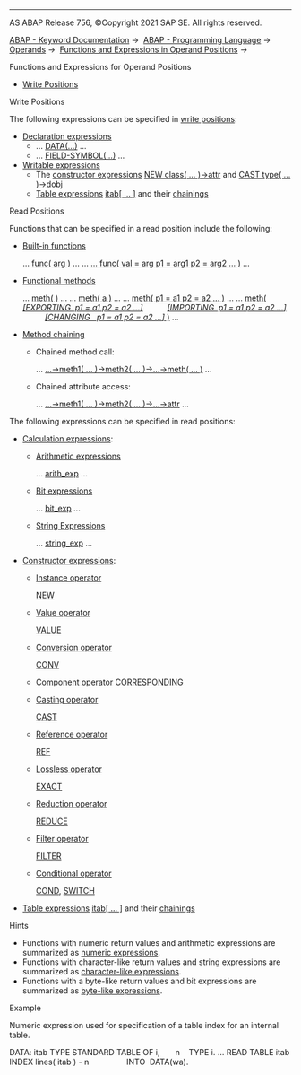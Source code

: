   

* * *

AS ABAP Release 756, ©Copyright 2021 SAP SE. All rights reserved.

[ABAP - Keyword Documentation](javascript:call_link\('abenabap.htm'\)) →  [ABAP - Programming Language](javascript:call_link\('abenabap_reference.htm'\)) →  [Operands](javascript:call_link\('abenoperands.htm'\)) →  [Functions and Expressions in Operand Positions](javascript:call_link\('abenoperands_expressions.htm'\)) → 

Functions and Expressions for Operand Positions

-   [Write Positions](#abenfunctions-expressions-1-------read-positions---@ITOC@@ABENFUNCTIONS_EXPRESSIONS_2)

Write Positions

The following expressions can be specified in [write positions](javascript:call_link\('abenwrite_position_glosry.htm'\) "Glossary Entry"):

-   [Declaration expressions](javascript:call_link\('abendeclaration_expression_glosry.htm'\) "Glossary Entry")
    -   ... [DATA(...)](javascript:call_link\('abendata_inline.htm'\)) ...
    -   ... [FIELD-SYMBOL(...)](javascript:call_link\('abenfield-symbol_inline.htm'\)) ...
-   [Writable expressions](javascript:call_link\('abenwritable_expression_glosry.htm'\) "Glossary Entry")
    -   The [constructor expressions](javascript:call_link\('abenconstructor_expression_glosry.htm'\) "Glossary Entry") [NEW class( ... )->attr](javascript:call_link\('abennew_constructor_params_class.htm'\)) and [CAST type( ... )->dobj](javascript:call_link\('abenconstructor_expression_cast.htm'\))
    -   [Table expressions](javascript:call_link\('abentable_expression_glosry.htm'\) "Glossary Entry") [itab\[ ... \]](javascript:call_link\('abentable_expressions.htm'\)) and their [chainings](javascript:call_link\('abentable_exp_chaining.htm'\))

Read Positions

Functions that can be specified in a read position include the following:

-   [Built-in functions](javascript:call_link\('abenbuiltin_function_glosry.htm'\) "Glossary Entry")
    
    ... [func( arg )](javascript:call_link\('abenbuilt_in_functions_syntax.htm'\)) ...
    ... [... func( val = arg p1 = arg1 p2 = arg2 ... )](javascript:call_link\('abenbuilt_in_functions_syntax.htm'\)) ...
    
-   [Functional methods](javascript:call_link\('abenfunctional_method_glosry.htm'\) "Glossary Entry")
    
    ... [meth( )](javascript:call_link\('abapcall_method_functional.htm'\)) ...
    ... [meth( a )](javascript:call_link\('abapcall_method_functional.htm'\)) ...
    ... [meth( p1 = a1 p2 = a2 ... )](javascript:call_link\('abapcall_method_functional.htm'\)) ...
    ... [meth( *\[*EXPORTING  p1 = a1 p2 = a2 ...*\]*](javascript:call_link\('abapcall_method_functional.htm'\))
              [*\[*IMPORTING  p1 = a1 p2 = a2 ...*\]*](javascript:call_link\('abapcall_method_functional.htm'\))
              [*\[*CHANGING   p1 = a1 p2 = a2 ...*\]* )](javascript:call_link\('abapcall_method_functional.htm'\)) ...
    
-   [Method chaining](javascript:call_link\('abenmethod_chaining_glosry.htm'\) "Glossary Entry")
    -   Chained method call:
        
        ... [...->meth1( ... )->meth2( ... )->...->meth( ... )](javascript:call_link\('abapcall_method_static_chain.htm'\)) ...
        
    -   Chained attribute access:
        
        ... [...->meth1( ... )->meth2( ... )->...->attr](javascript:call_link\('abapcall_method_static_chain.htm'\)) ...
        

The following expressions can be specified in read positions:

-   [Calculation expressions](javascript:call_link\('abencalculation_expression_glosry.htm'\) "Glossary Entry"):
    -   [Arithmetic expressions](javascript:call_link\('abenarithmetic_expression_glosry.htm'\) "Glossary Entry")
        
        ... [arith\_exp](javascript:call_link\('abapcompute_arith.htm'\)) ...
        
    -   [Bit expressions](javascript:call_link\('abenarithmetic_expression_glosry.htm'\) "Glossary Entry")
        
        ... [bit\_exp](javascript:call_link\('abapcompute_bit.htm'\)) ...
        
    -   [String Expressions](javascript:call_link\('abenstring_expression_glosry.htm'\) "Glossary Entry")
        
        ... [string\_exp](javascript:call_link\('abapcompute_string.htm'\)) ...
        
-   [Constructor expressions](javascript:call_link\('abenconstructor_expression_glosry.htm'\) "Glossary Entry"):
    -   [Instance operator](javascript:call_link\('abeninstance_operator_glosry.htm'\) "Glossary Entry")
        
        [NEW](javascript:call_link\('abenconstructor_expression_new.htm'\))
        
    -   [Value operator](javascript:call_link\('abenvalue_operator_glosry.htm'\) "Glossary Entry")
        
        [VALUE](javascript:call_link\('abenconstructor_expression_value.htm'\))
        
    -   [Conversion operator](javascript:call_link\('abenconversion_operator_glosry.htm'\) "Glossary Entry")
        
        [CONV](javascript:call_link\('abenconstructor_expression_conv.htm'\))
        
    -   [Component operator](javascript:call_link\('abencorresponding_operator_glosry.htm'\) "Glossary Entry") [CORRESPONDING](javascript:call_link\('abenconstructor_expr_corresponding.htm'\))
        
    -   [Casting operator](javascript:call_link\('abeninstance_operator_glosry.htm'\) "Glossary Entry")
        
        [CAST](javascript:call_link\('abenconstructor_expression_cast.htm'\))
        
    -   [Reference operator](javascript:call_link\('abenreference_operator_glosry.htm'\) "Glossary Entry")
        
        [REF](javascript:call_link\('abenconstructor_expression_ref.htm'\))
        
    -   [Lossless operator](javascript:call_link\('abenlossless_operator_glosry.htm'\) "Glossary Entry")
        
        [EXACT](javascript:call_link\('abenconstructor_expression_exact.htm'\))
        
    -   [Reduction operator](javascript:call_link\('abenreduce_operator_glosry.htm'\) "Glossary Entry")
        
        [REDUCE](javascript:call_link\('abenconstructor_expression_reduce.htm'\))
        
    -   [Filter operator](javascript:call_link\('abenfilter_operator_glosry.htm'\) "Glossary Entry")
        
        [FILTER](javascript:call_link\('abenconstructor_expression_filter.htm'\))
        
    -   [Conditional operator](javascript:call_link\('abenconditional_operator_glosry.htm'\) "Glossary Entry")
        
        [COND](javascript:call_link\('abenconditional_expression_cond.htm'\)), [SWITCH](javascript:call_link\('abenconditional_expression_switch.htm'\))
        
-   [Table expressions](javascript:call_link\('abentable_expression_glosry.htm'\) "Glossary Entry") [itab\[ ... \]](javascript:call_link\('abentable_expressions.htm'\)) and their [chainings](javascript:call_link\('abentable_exp_chaining.htm'\))

Hints

-   Functions with numeric return values and arithmetic expressions are summarized as [numeric expressions](javascript:call_link\('abennumerical_expression_glosry.htm'\) "Glossary Entry").
-   Functions with character-like return values and string expressions are summarized as [character-like expressions](javascript:call_link\('abencharlike_expression_glosry.htm'\) "Glossary Entry").
-   Functions with a byte-like return values and bit expressions are summarized as [byte-like expressions](javascript:call_link\('abenbyte_like_expression_glosry.htm'\) "Glossary Entry").

Example

Numeric expression used for specification of a table index for an internal table.

DATA: itab TYPE STANDARD TABLE OF i,
      n    TYPE i.
...
READ TABLE itab INDEX lines( itab ) - n
                INTO  DATA(wa).